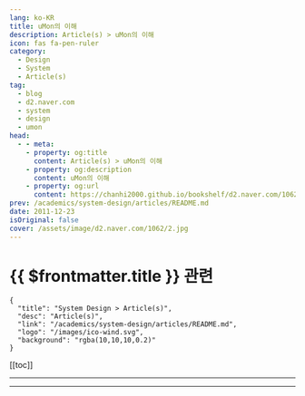 ```yaml
---
lang: ko-KR
title: uMon의 이해
description: Article(s) > uMon의 이해
icon: fas fa-pen-ruler
category: 
  - Design
  - System
  - Article(s)
tag: 
  - blog
  - d2.naver.com
  - system
  - design
  - umon
head:  
  - - meta:
    - property: og:title
      content: Article(s) > uMon의 이해
    - property: og:description
      content: uMon의 이해
    - property: og:url
      content: https://chanhi2000.github.io/bookshelf/d2.naver.com/1062.html
prev: /academics/system-design/articles/README.md
date: 2011-12-23
isOriginal: false
cover: /assets/image/d2.naver.com/1062/2.jpg
---
```


# {{ $frontmatter.title }} 관련

```component VPCard
{
  "title": "System Design > Article(s)",
  "desc": "Article(s)",
  "link": "/academics/system-design/articles/README.md",
  "logo": "/images/ico-wind.svg",
  "background": "rgba(10,10,10,0.2)"
}
```

[[toc]]

---

<SiteInfo
  name="uMon의 이해 | NAVER D2"
  desc="uMon의 이해"
  url="https://d2.naver.com/helloworld/1062"
  logo="/assets/image/d2.naver.com/favicon.ico"
  preview="/assets/image/d2.naver.com/1062/2.jpg"/>

<!-- TODO: 작성 -->

---

<TagLinks />